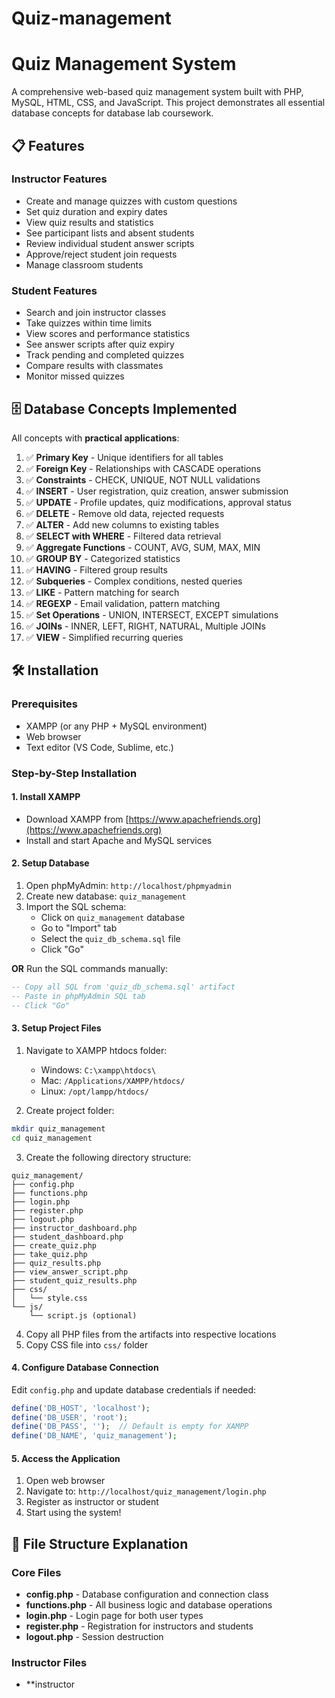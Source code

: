 # Quiz-management
# Quiz Management System

A comprehensive web-based quiz management system built with PHP, MySQL, HTML, CSS, and JavaScript. This project demonstrates all essential database concepts for database lab coursework.

## 📋 Features

### Instructor Features
- Create and manage quizzes with custom questions
- Set quiz duration and expiry dates
- View quiz results and statistics
- See participant lists and absent students
- Review individual student answer scripts
- Approve/reject student join requests
- Manage classroom students

### Student Features
- Search and join instructor classes
- Take quizzes within time limits
- View scores and performance statistics
- See answer scripts after quiz expiry
- Track pending and completed quizzes
- Compare results with classmates
- Monitor missed quizzes

## 🗄️ Database Concepts Implemented

All concepts with **practical applications**:

1. ✅ **Primary Key** - Unique identifiers for all tables
2. ✅ **Foreign Key** - Relationships with CASCADE operations
3. ✅ **Constraints** - CHECK, UNIQUE, NOT NULL validations
4. ✅ **INSERT** - User registration, quiz creation, answer submission
5. ✅ **UPDATE** - Profile updates, quiz modifications, approval status
6. ✅ **DELETE** - Remove old data, rejected requests
7. ✅ **ALTER** - Add new columns to existing tables
8. ✅ **SELECT with WHERE** - Filtered data retrieval
9. ✅ **Aggregate Functions** - COUNT, AVG, SUM, MAX, MIN
10. ✅ **GROUP BY** - Categorized statistics
11. ✅ **HAVING** - Filtered group results
12. ✅ **Subqueries** - Complex conditions, nested queries
13. ✅ **LIKE** - Pattern matching for search
14. ✅ **REGEXP** - Email validation, pattern matching
15. ✅ **Set Operations** - UNION, INTERSECT, EXCEPT simulations
16. ✅ **JOINs** - INNER, LEFT, RIGHT, NATURAL, Multiple JOINs
17. ✅ **VIEW** - Simplified recurring queries

## 🛠️ Installation

### Prerequisites
- XAMPP (or any PHP + MySQL environment)
- Web browser
- Text editor (VS Code, Sublime, etc.)

### Step-by-Step Installation

#### 1. Install XAMPP
- Download XAMPP from [https://www.apachefriends.org](https://www.apachefriends.org)
- Install and start Apache and MySQL services

#### 2. Setup Database

1. Open phpMyAdmin: `http://localhost/phpmyadmin`
2. Create new database: `quiz_management`
3. Import the SQL schema:
   - Click on `quiz_management` database
   - Go to "Import" tab
   - Select the `quiz_db_schema.sql` file
   - Click "Go"

**OR** Run the SQL commands manually:
```sql
-- Copy all SQL from 'quiz_db_schema.sql' artifact
-- Paste in phpMyAdmin SQL tab
-- Click "Go"
```

#### 3. Setup Project Files

1. Navigate to XAMPP htdocs folder:
   - Windows: `C:\xampp\htdocs\`
   - Mac: `/Applications/XAMPP/htdocs/`
   - Linux: `/opt/lampp/htdocs/`

2. Create project folder:
```bash
mkdir quiz_management
cd quiz_management
```

3. Create the following directory structure:
```
quiz_management/
├── config.php
├── functions.php
├── login.php
├── register.php
├── logout.php
├── instructor_dashboard.php
├── student_dashboard.php
├── create_quiz.php
├── take_quiz.php
├── quiz_results.php
├── view_answer_script.php
├── student_quiz_results.php
├── css/
│   └── style.css
└── js/
    └── script.js (optional)
```

4. Copy all PHP files from the artifacts into respective locations
5. Copy CSS file into `css/` folder

#### 4. Configure Database Connection

Edit `config.php` and update database credentials if needed:
```php
define('DB_HOST', 'localhost');
define('DB_USER', 'root');
define('DB_PASS', '');  // Default is empty for XAMPP
define('DB_NAME', 'quiz_management');
```

#### 5. Access the Application

1. Open web browser
2. Navigate to: `http://localhost/quiz_management/login.php`
3. Register as instructor or student
4. Start using the system!

## 📁 File Structure Explanation

### Core Files
- **config.php** - Database configuration and connection class
- **functions.php** - All business logic and database operations
- **login.php** - Login page for both user types
- **register.php** - Registration for instructors and students
- **logout.php** - Session destruction

### Instructor Files
- **instructor